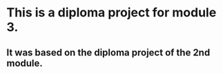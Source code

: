 # This is a diploma project for module 3.
## It was based on the diploma project of the 2nd module.

